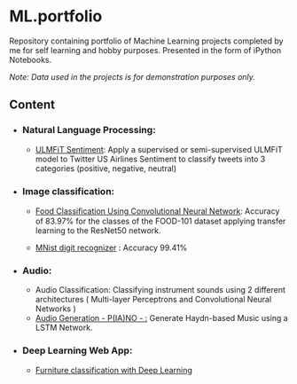 # ML.portfolio

Repository containing portfolio of Machine Learning projects completed by me for self learning and hobby purposes. Presented in the form of iPython Notebooks.

_Note: Data used in the projects is for demonstration purposes only._

## Content

- ### Natural Language Processing:

    - [ULMFiT Sentiment](https://github.com/alexdefrutos/ML.portfolio/blob/master/Tweet_sentiment_classification.ipynb): Apply a supervised or semi-supervised ULMFiT model to Twitter US Airlines Sentiment to classify tweets into 3 categories (positive, negative, neutral)

- ### Image classification:

    - [Food Classiﬁcation Using Convolutional Neural Network](https://github.com/alexdefrutos/ML.portfolio/blob/master/FOOD_101-AlexdeFrutos.ipynb): Accuracy of 83.97% for the classes of the FOOD-101
dataset applying transfer learning to the ResNet50 network.

    - [MNist digit recognizer](https://github.com/alexdefrutos/ML.portfolio/blob/master/MNIST.ipynb) : Accuracy 99.41% 


- ### Audio:

    - Audio Classification: Classifying instrument sounds using 2 different architectures ( Multi-layer Perceptrons and Convolutional Neural Networks )
    - [Audio Generation - P(IA)NO - :](https://soundcloud.com/user-432756748-371322567/haydn_600_a) Generate Haydn-based Music using a LSTM Network.


- ### Deep Learning Web App:
     -  [Furniture classification with Deep Learning]( https://adefrutos-aikea.onrender.com/)
    
   
   

